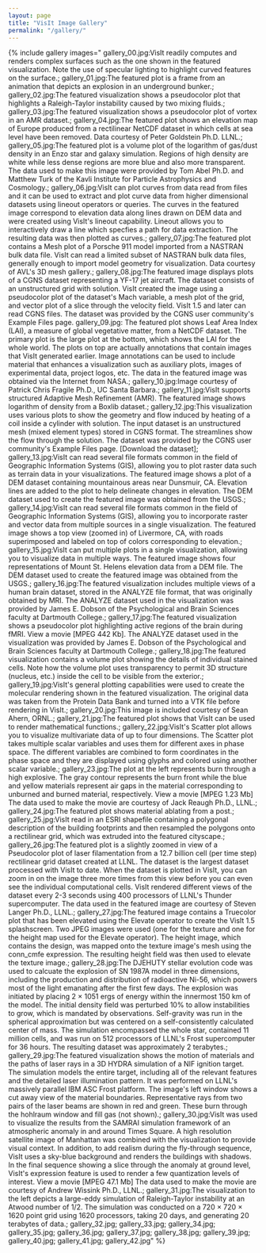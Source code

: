 ```yaml
---
layout: page
title: "VisIt Image Gallery"
permalink: "/gallery/"
---
```


{% include gallery
images="
gallery_00.jpg:VisIt readily computes and renders complex surfaces such as the one shown in the featured visualization. Note the use of specular lighting to highlight curved features on the surface.;
gallery_01.jpg:The featured plot is a frame from an animation that depicts an explosion in an underground bunker.;
gallery_02.jpg:The featured visualization shows a pseudocolor plot that highlights a Raleigh-Taylor instability caused by two mixing fluids.;
gallery_03.jpg:The featured visualization shows a pseudocolor plot of vortex in an AMR dataset.;
gallery_04.jpg:The featured plot shows an elevation map of Europe produced from a rectilinear NetCDF dataset in which cells at sea level have been removed. Data courtesy of Peter Goldstein Ph.D. LLNL.;
gallery_05.jpg:The featured plot is a volume plot of the logarithm of gas/dust density in an Enzo star and galaxy simulation. Regions of high density are white while less dense regions are more blue and also more transparent. The data used to make this image were provided by Tom Abel Ph.D. and Matthew Turk of the Kavli Institute for Particle Astrophysics and Cosmology.;
gallery_06.jpg:VisIt can plot curves from data read from files and it can be used to extract and plot curve data from higher dimensional datasets using lineout operators or queries. The curves in the featured image correspond to elevation data along lines drawn on DEM data and were created using VisIt's lineout capability. Lineout allows you to interactively draw a line which specfies a path for data extraction. The resulting data was then plotted as curves.;
gallery_07.jpg:The featured plot contains a Mesh plot of a Porsche 911 model imported from a NASTRAN bulk data file. VisIt can read a limited subset of NASTRAN bulk data files, generally enough to import model geometry for visualization. Data courtesy of AVL's 3D mesh gallery.;
gallery_08.jpg:The featured image displays plots of a CGNS dataset representing a YF-17 jet aircraft. The dataset consists of an unstructured grid with solution. VisIt created the image using a pseudocolor plot of the dataset's Mach variable, a mesh plot of the grid, and vector plot of a slice through the velocity field. VisIt 1.5 and later can read CGNS files. The dataset was provided by the CGNS user community's Example Files page.
gallery_09.jpg:
The featured plot shows Leaf Area Index (LAI), a measure of global vegetative matter, from a NetCDF dataset. The primary plot is the large plot at the bottom, which shows the LAI for the whole world. The plots on top are actually annotations that contain images that VisIt generated earlier. Image annotations can be used to include material that enhances a visualization such as auxiliary plots, images of experimental data, project logos, etc. The data in the featured image was obtained via the Internet from NASA.;
gallery_10.jpg:Image courtesy of Patrick Chris Fragile Ph.D., UC Santa Barbara.;
gallery_11.jpg:VisIt supports structured Adaptive Mesh Refinement (AMR). The featured image shows logarithm of density from a Boxlib dataset.;
gallery_12.jpg:This visualization uses various plots to show the geometry and flow induced by heating of a coil inside a cylinder with solution. The input dataset is an unstructured mesh (mixed element types) stored in CGNS format. The streamlines show the flow through the solution. The dataset was provided by the CGNS user community's Example Files page. [Download the dataset];
gallery_13.jpg:VisIt can read several file formats common in the field of Geographic Information Systems (GIS), allowing you to plot raster data such as terrain data in your visualizations. The featured image shows a plot of a DEM dataset containing mountainous areas near Dunsmuir, CA. Elevation lines are added to the plot to help delineate changes in elevation. The DEM dataset used to create the featured image was obtained from the USGS.;
gallery_14.jpg:VisIt can read several file formats common in the field of Geographic Information Systems (GIS), allowing you to incorporate raster and vector data from multiple sources in a single visualization. The featured image shows a top view (zoomed in) of Livermore, CA, with roads superimposed and labeled on top of colors corresponding to elevation.;
gallery_15.jpg:VisIt can put multiple plots in a single visualization, allowing you to visualize data in multiple ways. The featured image shows four representations of Mount St. Helens elevation data from a DEM file. The DEM dataset used to create the featured image was obtained from the USGS.;
gallery_16.jpg:The featured visualization includes multiple views of a human brain dataset, stored in the ANALYZE file format, that was originally obtained by MRI. The ANALYZE dataset used in the visualization was provided by James E. Dobson of the Psychological and Brain Sciences faculty at Dartmouth College.;
gallery_17.jpg:The featured visualization shows a pseudocolor plot highlighting active regions of the brain during fMRI. View a movie [MPEG 442 Kb]. The ANALYZE dataset used in the visualization was provided by James E. Dobson of the Psychological and Brain Sciences faculty at Dartmouth College.;
gallery_18.jpg:The featured visualization contains a volume plot showing the details of individual stained cells. Note how the volume plot uses transparency to permit 3D structure (nucleus, etc.) inside the cell to be visible from the exterior.;
gallery_19.jpg:VisIt's general plotting capabilities were used to create the molecular rendering shown in the featured visualization. The original data was taken from the Protein Data Bank and turned into a VTK file before rendering in VisIt.;
gallery_20.jpg:This image is included courtesy of Sean Ahern, ORNL.;
gallery_21.jpg:The featured plot shows that VisIt can be used to render mathematical functions.;
gallery_22.jpg:VisIt's Scatter plot allows you to visualize multivariate data of up to four dimensions. The Scatter plot takes multiple scalar variables and uses them for different axes in phase space. The different variables are combined to form coordinates in the phase space and they are displayed using glyphs and colored using another scalar variable.;
gallery_23.jpg:The plot at the left represents burn through a high explosive. The gray contour represents the burn front while the blue and yellow materials represent air gaps in the material corresponding to unburned and burned material, respectively. View a movie [MPEG 1.23 Mb] The data used to make the movie are courtesy of Jack Reaugh Ph.D., LLNL.;
gallery_24.jpg:The featured plot shows material ablating from a post.;
gallery_25.jpg:VisIt read in an ESRI shapefile containing a polygonal description of the building footprints and then resampled the polygons onto a rectilinear grid, which was extruded into the featured cityscape.;
gallery_26.jpg:The featured plot is a slightly zoomed in view of a Pseudocolor plot of laser filamentation from a 12.7 billion cell (per time step) rectilinear grid dataset created at LLNL. The dataset is the largest dataset processed with VisIt to date. When the dataset is plotted in VisIt, you can zoom in on the image three more times from this view before you can even see the individual computational cells. VisIt rendered different views of the dataset every 2-3 seconds using 400 processors of LLNL's Thunder supercomputer. The data used in the featured image are courtesy of Steven Langer Ph.D., LLNL.;
gallery_27.jpg:The featured image contains a Truecolor plot that has been elevated using the Elevate operator to create the VisIt 1.5 splashscreen. Two JPEG images were used (one for the texture and one for the height map used for the Elevate operator). The height image, which contains the design, was mapped onto the texture image's mesh using the conn_cmfe expression. The resulting height field was then used to elevate the texture image.;
gallery_28.jpg:The DJEHUTY stellar evolution code was used to calcuate the explosion of SN 1987A model in three dimensions, including the production and distribution of radioactive Ni-56, which powers most of the light emanating after the first few days. The explosion was initiated by placing 2 × 1051 ergs of energy within the innermost 150 km of the model. The initial density field was perturbed 10% to allow instabilities to grow, which is mandated by observations. Self-gravity was run in the spherical approximation but was centered on a self-consistently calculated center of mass. The simulation encompassed the whole star, contained 11 million cells, and was run on 512 processors of LLNL's Frost supercomputer for 36 hours. The resulting dataset was approximately 2 terabytes.;
gallery_29.jpg:The featured visualization shows the motion of materials and the paths of laser rays in a 3D HYDRA simulation of a NIF ignition target. The simulation models the entire target, including all of the relevant features and the detailed laser illumination pattern. It was performed on LLNL's massively parallel IBM ASC Frost platform. The image's left window shows a cut away view of the material boundaries. Representative rays from two pairs of the laser beams are shown in red and green. These burn through the hohlraum window and fill gas (not shown).;
gallery_30.jpg:VisIt was used to visualize the results from the SAMRAI simulation framework of an atmospheric anomaly in and around Times Square. A high resolution satellite image of Manhattan was combined with the visualization to provide visual context. In addition, to add realism during the fly-through sequence, VisIt uses a sky-blue background and renders the buildings with shadows. In the final sequence showing a slice through the anomaly at ground level, VisIt's expression feature is used to render a few quantization levels of interest.  View a movie [MPEG 47.1 Mb] The data used to make the movie are courtesy of Andrew Wissink Ph.D., LLNL.;
gallery_31.jpg:The visualization to the left depicts a large-eddy simulation of Raleigh-Taylor instability at an Atwood number of 1/2. The simulation was conducted on a 720 × 720 × 1620 point grid using 1620 processors, taking 20 days, and generating 20 terabytes of data.;
gallery_32.jpg;
gallery_33.jpg;
gallery_34.jpg;
gallery_35.jpg;
gallery_36.jpg;
gallery_37.jpg;
gallery_38.jpg;
gallery_39.jpg;
gallery_40.jpg;
gallery_41.jpg;
gallery_42.jpg"
%}
